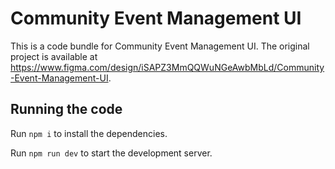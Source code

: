
  # Community Event Management UI

  This is a code bundle for Community Event Management UI. The original project is available at https://www.figma.com/design/iSAPZ3MmQQWuNGeAwbMbLd/Community-Event-Management-UI.

  ## Running the code

  Run `npm i` to install the dependencies.

  Run `npm run dev` to start the development server.
  